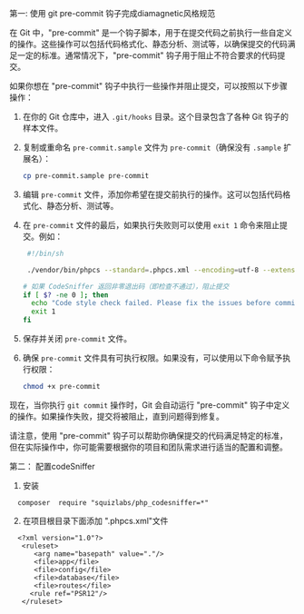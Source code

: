 第一: 使用 git pre-commit 钩子完成diamagnetic风格规范

   在 Git 中，"pre-commit" 是一个钩子脚本，用于在提交代码之前执行一些自定义的操作。这些操作可以包括代码格式化、静态分析、测试等，以确保提交的代码满足一定的标准。通常情况下，"pre-commit" 钩子用于阻止不符合要求的代码提交。

如果你想在 "pre-commit" 钩子中执行一些操作并阻止提交，可以按照以下步骤操作：

1. 在你的 Git 仓库中，进入 `.git/hooks` 目录。这个目录包含了各种 Git 钩子的样本文件。

2. 复制或重命名 `pre-commit.sample` 文件为 `pre-commit`（确保没有 `.sample` 扩展名）：
   ```sh
   cp pre-commit.sample pre-commit
   ```

3. 编辑 `pre-commit` 文件，添加你希望在提交前执行的操作。这可以包括代码格式化、静态分析、测试等。

4. 在 `pre-commit` 文件的最后，如果执行失败则可以使用 `exit 1` 命令来阻止提交。例如：
   ```sh
    #!/bin/sh

    ./vendor/bin/phpcs --standard=.phpcs.xml --encoding=utf-8 --extensions=php app/ config/ database/  routes/

   # 如果 CodeSniffer 返回非零退出码（即检查不通过），阻止提交
   if [ $? -ne 0 ]; then
     echo "Code style check failed. Please fix the issues before committing."
     exit 1
   fi

   ```

5. 保存并关闭 `pre-commit` 文件。

6. 确保 `pre-commit` 文件具有可执行权限。如果没有，可以使用以下命令赋予执行权限：
   ```sh
   chmod +x pre-commit
   ```

现在，当你执行 `git commit` 操作时，Git 会自动运行 "pre-commit" 钩子中定义的操作。如果操作失败，提交将被阻止，直到问题得到修复。

请注意，使用 "pre-commit" 钩子可以帮助你确保提交的代码满足特定的标准，但在实际操作中，你可能需要根据你的项目和团队需求进行适当的配置和调整。

第二： 配置codeSniffer
1. 安装
```
  composer  require "squizlabs/php_codesniffer=*"
``` 


2. 在项目根目录下面添加 ".phpcs.xml"文件
  ```
    <?xml version="1.0"?>
     <ruleset>
        <arg name="basepath" value="."/>
        <file>app</file>
        <file>config</file>
        <file>database</file>
        <file>routes</file>
       <rule ref="PSR12"/>
     </ruleset>

  ```
